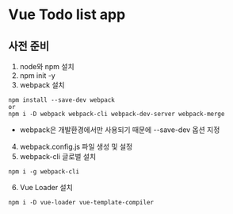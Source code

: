 # Vue Todo list app

## 사전 준비

1. node와 npm 설치
2. npm init -y
3. webpack 설치
```
npm install --save-dev webpack
or
npm i -D webpack webpack-cli webpack-dev-server webpack-merge
```
  - webpack은 개발환경에서만 사용되기 때문에 --save-dev 옵션 지정
4. webpack.config.js 파일 생성 및 설정
5. webpack-cli 글로벌 설치
```
npm i -g webpack-cli
```
6. Vue Loader 설치
```
npm i -D vue-loader vue-template-compiler
```

